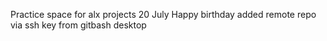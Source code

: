 Practice space for alx projects
20 July Happy birthday added remote repo via ssh key from gitbash desktop
